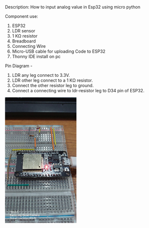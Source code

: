 Description: How to input analog value in Esp32 using micro python

Component use:
1. ESP32
2. LDR sensor
3. 1 KΩ resistor
4. Breadboard
5. Connecting Wire
6. Micro-USB cable for uploading Code to ESP32
7. Thonny IDE install on pc

Pin Diagram  - 
1. LDR any leg connect to 3.3V.
2. LDR other leg connect to a 1 KΩ resistor.
3. Connect the other resistor leg to ground.
4. Connect a connecting wire to ldr-resistor leg to D34 pin of ESP32.

<img src = "images/image1.png">


